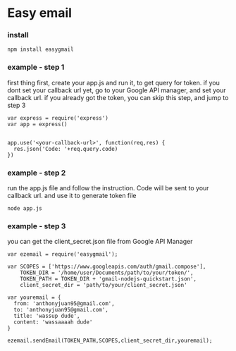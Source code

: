 # Easy email

### install
```
npm install easygmail
```

### example - step 1
first thing first, create your app.js and run it, to get query for token. if you dont set your callback url yet, go to your Google API manager, and set your callback url.
if you already got the token, you can skip this step, and jump to step 3
```
var express = require('express')
var app = express()


app.use('<your-callback-url>', function(req,res) {
  res.json('Code: '+req.query.code)
})

```
### example - step 2
run the app.js file and follow the instruction. Code will be sent to your callback url. and use it to generate token file

```
node app.js
```


### example - step 3
you can get the client_secret.json file from Google API Manager
```
var ezemail = require('easygmail');

var SCOPES = ['https://www.googleapis.com/auth/gmail.compose'],
    TOKEN_DIR = '/home/user/Documents/path/to/your/token/',
    TOKEN_PATH = TOKEN_DIR + 'gmail-nodejs-quickstart.json',
    client_secret_dir = 'path/to/your/client_secret.json'

var youremail = {
  from: 'anthonyjuan95@gmail.com',
  to: 'anthonyjuan95@gmail.com',
  title: 'wassup dude',
  content: 'wassaaaah dude'
}

ezemail.sendEmail(TOKEN_PATH,SCOPES,client_secret_dir,youremail);
```





